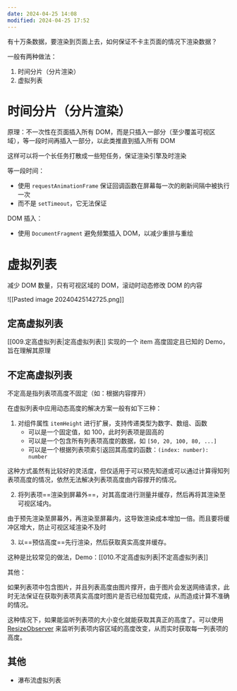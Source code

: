 ```yaml
---
date: 2024-04-25 14:08
modified: 2024-04-25 17:52
---
```


有十万条数据，要渲染到页面上去，如何保证不卡主页面的情况下渲染数据？

一般有两种做法：

1. 时间分片（分片渲染）
2. 虚拟列表

# 时间分片（分片渲染）

原理：不一次性在页面插入所有 DOM，而是只插入一部分（至少覆盖可视区域），等一段时间再插入一部分，以此类推直到插入所有 DOM

这样可以将一个长任务打散成一些短任务，保证渲染引擎及时渲染

等一段时间：

- 使用 `requestAnimationFrame` 保证回调函数在屏幕每一次的刷新间隔中被执行一次
- 而不是 `setTimeout`，它无法保证

DOM 插入：

- 使用 `DocumentFragment` 避免频繁插入 DOM，以减少重排与重绘

# 虚拟列表

减少 DOM 数量，只有可视区域的 DOM，滚动时动态修改 DOM 的内容

![[Pasted image 20240425142725.png]]

## 定高虚拟列表

[[009.定高虚拟列表|定高虚拟列表]] 实现的一个 item 高度固定且已知的 Demo，旨在理解其原理

## 不定高虚拟列表

不定高是指列表项高度不固定（如：根据内容撑开）

在虚拟列表中应用动态高度的解决方案一般有如下三种：

1. 对组件属性 `itemHeight` 进行扩展，支持传递类型为数字、数组、函数
	- 可以是一个固定值，如 100，此时列表项是固高的
	- 可以是一个包含所有列表项高度的数据，如 `[50, 20, 100, 80, ...]`
	- 可以是一个根据列表项索引返回其高度的函数：`(index: number): number`

这种方式虽然有比较好的灵活度，但仅适用于可以预先知道或可以通过计算得知列表项高度的情况，依然无法解决列表项高度由内容撑开的情况。

2. 将列表项==渲染到屏幕外==，对其高度进行测量并缓存，然后再将其渲染至可视区域内。

由于预先渲染至屏幕外，再渲染至屏幕内，这导致渲染成本增加一倍。而且要将缓冲区增大，防止可视区域渲染不及时

3. 以==预估高度==先行渲染，然后获取真实高度并缓存。

这种是比较常见的做法，Demo：[[010.不定高虚拟列表|不定高虚拟列表]]

其他：

如果列表项中包含图片，并且列表高度由图片撑开，由于图片会发送网络请求，此时无法保证在获取列表项真实高度时图片是否已经加载完成，从而造成计算不准确的情况。

这种情况下，如果能监听列表项的大小变化就能获取其真正的高度了。可以使用 [ResizeObserver](https://developer.mozilla.org/zh-CN/docs/Web/API/ResizeObserver) 来监听列表项内容区域的高度改变，从而实时获取每一列表项的高度。

## 其他

- 瀑布流虚拟列表
